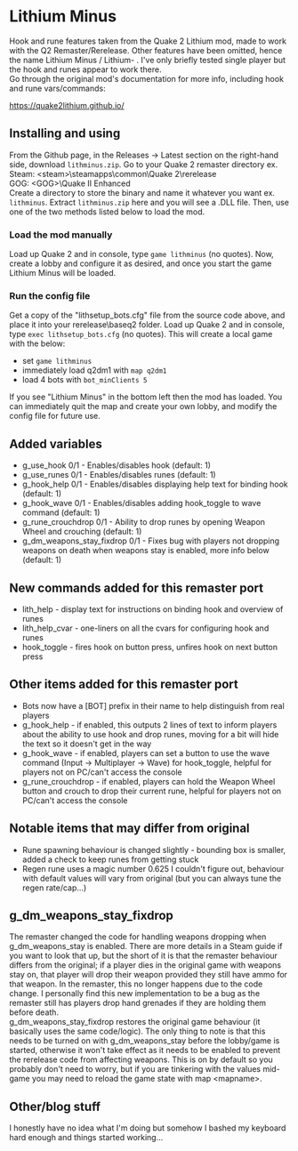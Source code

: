# Lithium Minus
Hook and rune features taken from the Quake 2 Lithium mod, made to work with the Q2 Remaster/Rerelease. Other features have been omitted, hence the name Lithium Minus / Lithium- .
I've only briefly tested single player but the hook and runes appear to work there.\
Go through the original mod's documentation for more info, including hook and rune vars/commands:

https://quake2lithium.github.io/

## Installing and using
From the Github page, in the Releases -> Latest section on the right-hand side, download `lithminus.zip`.
Go to your Quake 2 remaster directory ex.\
Steam: \<steam\>\steamapps\common\Quake 2\rerelease\
GOG: \<GOG\>\Quake II Enhanced\
Create a directory to store the binary and name it whatever you want ex. `lithminus`. Extract `lithminus.zip` here and you will see a .DLL file. Then, use one of the two methods listed below to load the mod.
### Load the mod manually
Load up Quake 2 and in console, type `game lithminus` (no quotes). Now, create a lobby and configure it as desired, and once you start the game Lithium Minus will be loaded.
### Run the config file
Get a copy of the "lithsetup_bots.cfg" file from the source code above, and place it into your rerelease\baseq2 folder. Load up Quake 2 and in console, type `exec lithsetup_bots.cfg` (no quotes). This will create a local game with the below:
* set `game lithminus`
* immediately load q2dm1 with `map q2dm1`
* load 4 bots with `bot_minClients 5`

If you see "Lithium Minus" in the bottom left then the mod has loaded. You can immediately quit the map and create your own lobby, and modify the config file for future use.

## Added variables
* g_use_hook 0/1 - Enables/disables hook (default: 1)
* g_use_runes 0/1 - Enables/disables runes (default: 1)
* g_hook_help 0/1 - Enables/disables displaying help text for binding hook (default: 1)
* g_hook_wave 0/1 - Enables/disables adding hook_toggle to wave command  (default: 1)
* g_rune_crouchdrop 0/1 - Ability to drop runes by opening Weapon Wheel and crouching (default: 1)
* g_dm_weapons_stay_fixdrop 0/1 - Fixes bug with players not dropping weapons on death when weapons stay is enabled, more info below (default: 1)

## New commands added for this remaster port
* lith_help - display text for instructions on binding hook and overview of runes
* lith_help_cvar - one-liners on all the cvars for configuring hook and runes
* hook_toggle - fires hook on button press, unfires hook on next button press

## Other items added for this remaster port
* Bots now have a [BOT] prefix in their name to help distinguish from real players
* g_hook_help - if enabled, this outputs 2 lines of text to inform players about the ability to use hook and drop runes, moving for a bit will hide the text so it doesn't get in the way
* g_hook_wave - if enabled, players can set a button to use the wave command (Input -> Multiplayer -> Wave) for hook_toggle, helpful for players not on PC/can't access the console
* g_rune_crouchdrop - if enabled, players can hold the Weapon Wheel button and crouch to drop their current rune, helpful for players not on PC/can't access the console

## Notable items that may differ from original
* Rune spawning behaviour is changed slightly - bounding box is smaller, added a check to keep runes from getting stuck
* Regen rune uses a magic number 0.625 I couldn't figure out, behaviour with default values will vary from original (but you can always tune the regen rate/cap...)

## g_dm_weapons_stay_fixdrop
The remaster changed the code for handling weapons dropping when g_dm_weapons_stay is enabled. There are more details in a Steam guide if you want to look that up, but the short of it is that the remaster behaviour differs from the original; if a player dies in the original game with weapons stay on, that player will drop their weapon provided they still have ammo for that weapon. In the remaster, this no longer happens due to the code change. I personally find this new implementation to be a bug as the remaster still has players drop hand grenades if they are holding them before death.\
g_dm_weapons_stay_fixdrop restores the original game behaviour (it basically uses the same code/logic). The only thing to note is that this needs to be turned on with g_dm_weapons_stay before the lobby/game is started, otherwise it won't take effect as it needs to be enabled to prevent the rerelease code from affecting weapons. This is on by default so you probably don't need to worry, but if you are tinkering with the values mid-game you may need to reload the game state with map \<mapname\>.

## Other/blog stuff
I honestly have no idea what I'm doing but somehow I bashed my keyboard hard enough and things started working...
